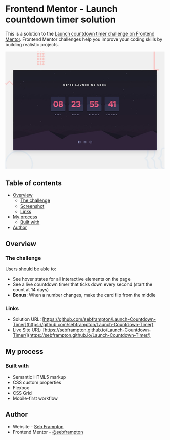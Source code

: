 # Frontend Mentor - Launch countdown timer solution

This is a solution to the [Launch countdown timer challenge on Frontend Mentor](https://www.frontendmentor.io/challenges/launch-countdown-timer-N0XkGfyz-). Frontend Mentor challenges help you improve your coding skills by building realistic projects. 

![Design preview for the Launch countdown timer coding challenge](./design/desktop-preview.jpg)

## Table of contents

- [Overview](#overview)
  - [The challenge](#the-challenge)
  - [Screenshot](#screenshot)
  - [Links](#links)
- [My process](#my-process)
  - [Built with](#built-with)
- [Author](#author)


## Overview

### The challenge

Users should be able to:

- See hover states for all interactive elements on the page
- See a live countdown timer that ticks down every second (start the count at 14 days)
- **Bonus**: When a number changes, make the card flip from the middle





### Links

- Solution URL: [https://github.com/sebframpton/Launch-Countdown-Timer](https://github.com/sebframpton/Launch-Countdown-Timer)
- Live Site URL: [https://sebframpton.github.io/Launch-Countdown-Timer/](https://sebframpton.github.io/Launch-Countdown-Timer/)

## My process

### Built with

- Semantic HTML5 markup
- CSS custom properties
- Flexbox
- CSS Grid
- Mobile-first workflow


## Author

- Website - [Seb Frampton](https://sebframpton.github.io/)
- Frontend Mentor - [@sebframpton](https://www.frontendmentor.io/profile/sebframpton)

